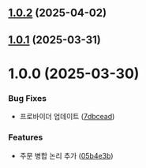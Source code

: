 ## [1.0.2](https://github.com/daechan-jo/auto-store-services-order/compare/v1.0.1...v1.0.2) (2025-04-02)

## [1.0.1](https://github.com/daechan-jo/auto-store-services-order/compare/v1.0.0...v1.0.1) (2025-03-31)

# 1.0.0 (2025-03-30)


### Bug Fixes

* 프로바이더 업데이트 ([7dbcead](https://github.com/daechan-jo/auto-store-services-order/commit/7dbceadc216d33b05d91c0ed12604999fe6f9fe4))


### Features

* 주문 병합 논리 추가 ([05b4e3b](https://github.com/daechan-jo/auto-store-services-order/commit/05b4e3b0a622ba61c47006dfe0e0f54c3c6fe546))
